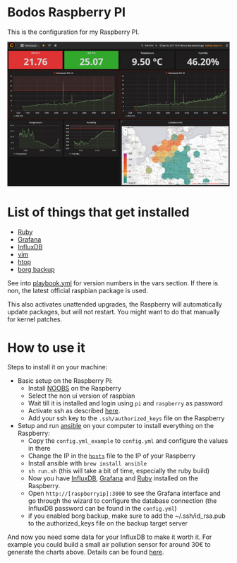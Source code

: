 # Bodos Raspberry PI

This is the configuration for my Raspberry PI.

![Grafana interface](images/grafana.png)

# List of things that get installed

* [Ruby](http:/www.ruby-lang.org) 
* [Grafana](http://grafana.org/) 
* [InfluxDB](https://docs.influxdata.com/influxdb)
* [vim](http://www.vim.org/)
* [htop](http://hisham.hm/htop/)
* [borg backup](https://borgbackup.readthedocs.io/)

See into [playbook.yml](playbook.yml) for version
numbers in the vars section. If there is non, the
latest official raspbian package is used.

This also activates unattended upgrades, the Raspberry
will automatically update packages, but will not
restart. You might want to do that manually for
kernel patches.

# How to use it

Steps to install it on your machine:

* Basic setup on the Raspberry Pi:
  * Install [NOOBS](https://github.com/procount/noobsconfig/) on the Raspberry
  * Select the non ui version of raspbian
  * Wait till it is installed and login using `pi` and `raspberry` as password
  * Activate ssh as described [here](https://www.raspberrypi.org/documentation/remote-access/ssh/README.md).
  * Add your ssh key to the `.ssh/authorized_keys` file on the Raspberry
* Setup and run [ansible](http://ansible.com) on your computer to install everything on the Raspberry:
  * Copy the `config.yml_example` to `config.yml` and configure the values in there
  * Change the IP in the [`hosts`](hosts) file to the IP of your Raspberry
  * Install ansible with `brew install ansible`
  * `sh run.sh` (this will take a bit of time, especially the ruby build)
  * Now you have [InfluxDB](https://docs.influxdata.com/influxdb),
    [Grafana](http://grafana.org/) and
    [Ruby](http:/www.ruby-lang.org) installed on the Raspberry.
  * Open `http://[raspberryip]:3000` to see the Grafana interface and go through the
    wizard to configure the database connection (the InfluxDB password can be
    found in the `config.yml`)
  * if you enabled borg backup, make sure to add the ~/.ssh/id_rsa.pub to the
    authorized_keys file on the backup target server

And now you need some data for your InfluxDB to make it
worth it. For example you could build a small air pollution sensor for around
30€ to generate the charts above. Details can be found [here](http://luftdaten.info/).
